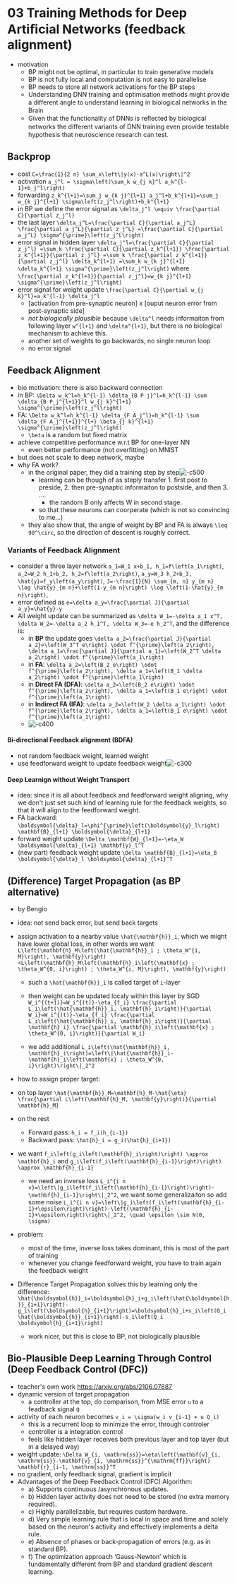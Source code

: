 # 03 Training Methods for Deep Artiﬁcial Networks (feedback alignment)
- motivation
    - BP might not be optimal, in particular to train generative models
    - BP is not fully local and computation is not easy to parallelise
    - BP needs to store all network activations for the BP steps
    - Understanding DNN training and optimisation methods might provide a diﬀerent angle to understand learning in biological networks in the Brain
    - Given that the functionality of DNNs is reﬂected by biological networks the diﬀerent variants of DNN training even provide testable hypothesis that neuroscience research can test.

## Backprop
- cost ``C=\frac{1}{2 n} \sum_x\left\|y(x)-a^L(x)\right\|^2``
- activation ``a_j^l = \sigma\left(\sum_k w_{j k}^l a_k^{l-1}+b_j^l\right)``
- forwarding ``z_k^{l+1}=\sum_j w_{k j}^{l+1} a_j^l+b_k^{l+1}=\sum_j w_{k j}^{l+1} \sigma\left(z_j^l\right)+b_k^{l+1}``
- in BP we define the error signal as ``\delta_j^l \equiv \frac{\partial C}{\partial z_j^l}``
- the last layer ``\delta_j^L=\frac{\partial C}{\partial a_j^L} \frac{\partial a_j^L}{\partial z_j^L} =\frac{\partial C}{\partial a_j^L} \sigma^{\prime}\left(z_j^L\right)``
- error signal in hidden layer ``\delta_j^l=\frac{\partial C}{\partial z_j^l} =\sum_k \frac{\partial C}{\partial z_k^{l+1}} \frac{\partial z_k^{l+1}}{\partial z_j^l} =\sum_k \frac{\partial z_k^{l+1}}{\partial z_j^l} \delta_k^{l+1} =\sum_k w_{k j}^{l+1} \delta_k^{l+1} \sigma^{\prime}\left(z_j^l\right)`` where ``\frac{\partial z_k^{l+1}}{\partial z_j^l}=w_{k j}^{l+1} \sigma^{\prime}\left(z_j^l\right)``
- error signal for weight update ``\frac{\partial C}{\partial w_{j k}^l}=a_k^{l-1} \delta_j^l`` 
    - [activation from pre-synaptic neuron] x [ouput neuron error from post-synaptic side]
    - *not biologically plausible* because ``\delta^l`` needs informaiton from following layer ``w^{l+1}`` and ``\delta^{l+1}``, but there is no biological mechanism to achieve this.
    - another set of weights to go backwards, no single neuron loop
    - no error signal

## Feedback Alignment
- bio motivation: there is also backward connection
- in BP: ``\Delta w_k^l=h_k^{l-1} \delta_{B P j}^l=h_k^{l-1} \sum \delta_{B P_j^{l+1}}^l w_{j k}^{l+1} \sigma^{\prime}\left(z_j^l\right)``
- FA: ``\Delta w_k^l=h_k^{l-1} \delta_{F A_j^l}=h_k^{l-1} \sum \delta_{F A_j^{l+1}}^{l+} \beta_{j k}^{l+1}  \sigma^{\prime}\left(z_j^l\right)``
    - ``\beta`` is a random but fixed matrix
- achieve competitive performance w.r.t BP for one-layer NN
    - even better performance (not overfitting) on MNIST
- but does not scale to deep network, maybe
- why FA work?
    - in the original paper, they did a training step by step![-c500](media/16763956151055.png)
        - learning can be though of as steply transfer 1. first post to preside, 2. then pre-synaptic informaiton to postside, and then 3. .... 
            - the random B only affects W in second stage.
        - so that these neurons can coorperate (which is not so convincing to me...)
    - they also show that, the angle of weight by BP and FA is always ``\leq 90^\circ``, so the direction of descent is roughly correct.

### Variants of Feedback Alignment
- consider a three layer network ``a_1=W_1 x+b_1, h_1=f\left(a_1\right)``, ``a_2=W_2 h_1+b_2, h_2=f\left(a_2\right)``, ``a_y=W_3 h_2+b_3, \hat{y}=f_y\left(a_y\right)``, ``J=-\frac{1}{N} \sum_{m, n} y_{m n} \log \hat{y}_{m n}+\left(1-y_{m n}\right) \log \left(1-\hat{y}_{m n}\right)``, 
- error defined as ``e=\delta a_y=\frac{\partial J}{\partial a_y}=\hat{y}-y``
- All weight update can be summarized as ``\delta W_1=-\delta a_1 x^T, \delta W_2=-\delta a_2 h_1^T, \delta W_3=-e h_2^T``, and the difference is:
    - in **BP** the update goes ``\delta a_2=\frac{\partial J}{\partial a_2}=\left(W_3^T e\right) \odot f^{\prime}\left(a_2\right), \delta a_1=\frac{\partial J}{\partial a_1}=\left(W_2^T \delta a_2\right) \odot f^{\prime}\left(a_1\right)``
    - in **FA**: ``\delta a_2=\left(B_2 e\right) \odot f^{\prime}\left(a_2\right), \delta a_1=\left(B_1 \delta a_2\right) \odot f^{\prime}\left(a_1\right)``
    - in **Direct FA (DFA)**: ``\delta a_2=\left(B_2 e\right) \odot f^{\prime}\left(a_2\right), \delta a_1=\left(B_1 e\right) \odot f^{\prime}\left(a_1\right)``
    - in **Indirect FA (IFA)**: ``\delta a_2=\left(W_2 \delta a_1\right) \odot f^{\prime}\left(a_2\right), \delta a_1=\left(B_1 e\right) \odot f^{\prime}\left(a_1\right)``
    - ![-c400](media/16763972918894.png)

    
    
#### Bi-directional Feedback alignment (BDFA)
- not random feedback weight, learned weight
- use feedforward weight to update feedback weight![-c300](media/16763983745016.png)


#### Deep Learnign without Weight Transport
- idea: since it is all about feedback and feedforward weight aligning, why we don't just set such kind of learning rule for the feedback weights, so that it will align to the feedforward weight.
- FA backward: ``\boldsymbol{\delta}_l=\phi^{\prime}\left(\boldsymbol{y}_l\right) \mathbf{B}_{l+1} \boldsymbol{\delta}_{l+1}``
- forward weight update ``\Delta \mathbf{W}_{l+1}=-\eta_W \boldsymbol{\delta}_{l+1} \mathbf{y}_l^T``
- (new part) feedback weight update ``\Delta \mathbf{B}_{l+1}=\eta_B \boldsymbol{\delta}_l \boldsymbol{\delta}_{l+1}^T``

## (Difference) Target Propagation (as BP alternative)
- by Bengio
- idea: not send back error, but send back targets
- assign activation to a nearby value ``\hat{\mathbf{h}}_i``, which we might have lower global loss, in other words we want ``L\left(\mathbf{h}_M\left(\hat{\mathbf{h}}_i ; \theta_W^{i, M}\right), \mathbf{y}\right)<L\left(\mathbf{h}_M\left(\mathbf{h}_i\left(\mathbf{x} ; \theta_W^{0, i}\right) ; \theta_W^{i, M}\right), \mathbf{y}\right)``
    - such a  ``\hat{\mathbf{h}}_i`` is called target of ``i``-layer

    - then weight can be updated localy within this layer by SGD ``W_i^{(t+1)}=W_i^{(t)}-\eta_{f_i} \frac{\partial L_i\left(\hat{\mathbf{h}}_i, \mathbf{h}_i\right)}{\partial W_i}=W_i^{(t)}-\eta_{f_i} \frac{\partial L_i\left(\hat{\mathbf{h}}_i, \mathbf{h}_i\right)}{\partial \mathbf{h}_i} \frac{\partial \mathbf{h}_i\left(\mathbf{x} ; \theta_W^{0, i}\right)}{\partial W_i}``
    - we add additional ``L_i\left(\hat{\mathbf{h}}_i, \mathbf{h}_i\right)=\left\|\hat{\mathbf{h}}_i-\mathbf{h}_i\left(\mathbf{x} ; \theta_W^{0, i}\right)\right\|_2^2``
- how to assign proper target: 
- on top layer ``\hat{\mathbf{h}}_M=\mathbf{h}_M-\hat{\eta} \frac{\partial L\left(\mathbf{h}_M, \mathbf{y}\right)}{\partial \mathbf{h}_M}``
- on the rest
    - Forward pass: ``h_i = f_i(h_{i-1})``
    - Backward pass: ``\hat{h}_i = g_i(\hat{h}_{i+1})``
- we want ``f_i\left(g_i\left(\mathbf{h}_i\right)\right) \approx \mathbf{h}_i`` and ``g_i\left(f_i\left(\mathbf{h}_{i-1}\right)\right) \approx \mathbf{h}_{i-1}``
    
    - we need an inverse loss ``L_i^{i n v}=\left\|g_i\left(f_i\left(\mathbf{h}_{i-1}\right)\right)-\mathbf{h}_{i-1}\right\|_2^2``, we want some generalizaiton so add some noise ``L_i^{i n v}=\left\|g_i\left(f_i\left(\mathbf{h}_{i-1}+\epsilon\right)\right)-\left(\mathbf{h}_{i-1}+\epsilon\right)\right\|_2^2, \quad \epsilon \sim N(0, \sigma)``
- problem: 
    - most of the time, inverse loss takes dominant, this is most of the part of training
    - whenever you change feedforward weight, you have to train again the feedback weight
- Difference Target Propagation solves this by learning only the difference: ``\hat{\boldsymbol{h}}_i=\boldsymbol{h}_i+g_i\left(\hat{\boldsymbol{h}}_{i+1}\right)-g_i\left(\boldsymbol{h}_{i+1}\right)=\boldsymbol{h}_i+s_i\left(Q_i \hat{\boldsymbol{h}}_{i+1}\right)-s_i\left(Q_i \boldsymbol{h}_{i+1}\right)``
    - work nicer, but this is close to BP, not biologically plausible

## Bio-Plausible Deep Learning Through Control (Deep Feedback Control (DFC))
- teacher's own work https://arxiv.org/abs/2106.07887
- dynamic version of target propagation
    - a controller at the top, do comparison, from MSE error ``u`` to a feadback signal ``Q``
- activity of each neuron becomes ``v_i = \sigma(w_i v_{i-1} + u Q_i)``
    - this is a recurrent loop to minimize the error, through controler
    - controller is a integration control
    - feels like hidden layer receives both previous layer and top layer (but in a delayed way)
- weight update: ``\Delta W_{i, \mathrm{ss}}=\eta\left(\mathbf{v}_{i, \mathrm{ss}}-\mathbf{v}_{i, \mathrm{ss}}^{\mathrm{ff}}\right) \mathbf{r}_{i-1, \mathrm{ss}}^T``
- no gradient, only feedback signal, gradient is implicit
- Advantages of the Deep Feedback Control (DFC) Algorithm:
    - a) Supports continuous /asynchronous updates.
    - b) Hidden layer activity does not need to be stored (no extra memory required).
    - c) Highly parallelizable, but requires custom hardware.
    - d) Very simple learning rule that is local in space and time and solely based on the neuron's activity and effectively implements a delta rule.
    - e) Absence of phases or back-propagation of errors (e.g. as in standard BP).
    - f) The optimization approach ‘Gauss-Newton’ which is fundamentally different from BP and standard gradient descent learning.

